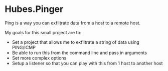 # Hubes.Pinger
Ping is a way you can exfiltrate data from a host to a remote host.

My goals for this small project are to:
- Set a project that allows me to exfiltrate a string of data using PING/ICMP
- Be able to run this from the command line and pass in arguments
- Set more complex options
- Setup a listener so that you can play with this from 1 host to another host